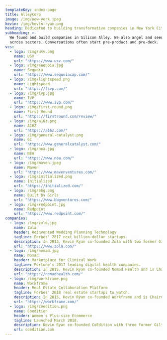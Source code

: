 ```yaml
---
templateKey: index-page
title: AlleyCorp
image: /img/new-york.jpeg
kevin: /img/kevin-ryan.png
heading: Dedicated to building transformative companies in New York City.
subheading: >-
  We found and build companies in Silicon Alley. We also angel and seed invest
  across sectors. Conversations often start pre-product and pre-deck.
vcs:
  - logo: /img/usv.png
    name: USV
    url: "https://www.usv.com/"
  - logo: /img/sequoia.jpg
    name: Sequoia
    url: "https://www.sequoiacap.com/"
  - logo: /img/lightspeed.png
    name: Lightspeed
    url: "https://lsvp.com/"
  - logo: /img/ivp.jpg
    name: IVP
    url: "https://www.ivp.com/"
  - logo: /img/first-round.png
    name: First Round
    url: "https://firstround.com/review/"
  - logo: /img/a16z.png
    name: A16Z
    url: "https://a16z.com/"
  - logo: /img/general-catalyst.png
    name: GC
    url: "https://www.generalcatalyst.com/"
  - logo: /img/nea.jpg
    name: NEA
    url: "https://www.nea.com/"
  - logo: /img/maven.jpeg
    name: Maven
    url: "https://www.mavenventures.com/"
  - logo: /img/initialized.png
    name: Initialized
    url: "https://initialized.com/"
  - logo: /img/bbg.png
    name: Built by Girls
    url: "https://www.bbgventures.com/"
  - logo: /img/redpoint.jpg
    name: Redpoint
    url: "https://www.redpoint.com/"
companies:
  - logo: /img/zolo.jpg
    name: Zola
    header: Reinvented Wedding Planning Technology
    tagline: Forbes' 2017 next billion-dollar startups.
    description: In 2013, Kevin Ryan co-founded Zola with two former Gilt executives and is Chairman of the Board. Zola is transforming how couples and guests share, buy, and ship wedding gifts and has served over 300,000 couples.
    url: "https://www.zola.com/"
  - logo: /img/nomad.jpg
    name: Nomad
    header: Marketplace for Clinical Work
    tagline: Fortune's 2017 leading digital health companies.
    description: In 2015, Kevin Ryan co-founded Nomad Health and is Chairman of the Board. Nomad is the first online marketplace for clinical work eliminating the chaotic healthcare staffing system for doctors and nurses.
    url: "https://nomadhealth.com/"
  - logo: /img/workframe.png
    name: Workframe
    header: Real Estate Collaboration Platform
    tagline: Forbes' 2018 real estate startups to watch.
    description: In 2015, Kevin Ryan co-founded Workframe and is Chairman of the Board. Workframe is a collaboration platform for real estate teams that drives communication and decision-making across projects of any scope.
    url: "https://workframe.com/"
  - logo: /img/coedition.png
    name: Coedition
    header: Women's Plus-size Ecommerce
    tagline: Launched March 2018.
    description: Kevin Ryan co-founded CoEdition with three former Gilt executives. CoEdition offers women's sizes 10 to 26 and aims to be a tool for women to buy stylish options without questioning whether it will be available in their size.
    url: coedition.com
---
```

